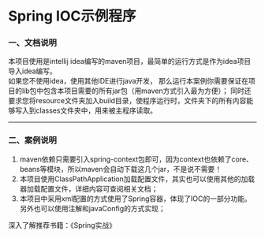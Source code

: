 # Spring IOC示例程序
### 一、文档说明
本项目使用是intellij idea编写的maven项目，最简单的运行方式是作为idea项目导入idea编写。  
如果您不使用idea，使用其他IDE进行java开发，
那么运行本案例你需要保证在项目的lib包中包含本项目需要的所有jar包（用maven方式引入最为方便）；
同时还要求您将resource文件夹加入build目录，使程序运行时，文件夹下的所有内容能够写入到classes文件夹中，用来被主程序读取。

---

### 二、案例说明
 
1. maven依赖只需要引入spring-context包即可，因为context也依赖了core、beans等模块，所以maven会自动下载这几个jar，不是说不需要！
2. 本项目使用ClassPathApplication加载配置文件，其实也可以使用其他的加载器加载配置文件，详细内容可查阅相关文档；
3. 本项目中采用xml配置的方式使用了Spring容器，体现了IOC的一部分功能。另外也可以使用注解和javaConfig的方式实现；

深入了解推荐书籍：《Spring实战》


